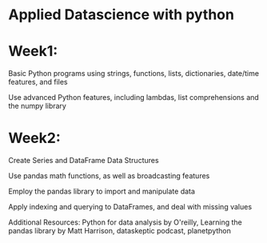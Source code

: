 # Applied Datascience with python

# Week1:
Basic Python programs using strings, functions, lists, dictionaries, date/time features, and files

Use advanced Python features, including lambdas, list comprehensions and the numpy library

# Week2:
Create Series and DataFrame Data Structures

Use pandas math functions, as well as broadcasting features

Employ the pandas library to import and manipulate data

Apply indexing and querying to DataFrames, and deal with missing values

Additional Resources: Python for data analysis by O'reilly, Learning the pandas library by Matt Harrison, dataskeptic podcast, planetpython
